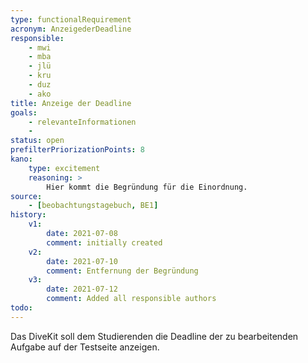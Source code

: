 ```yaml
---
type: functionalRequirement
acronym: AnzeigederDeadline
responsible: 
    - mwi
    - mba
    - jlü
    - kru
    - duz
    - ako
title: Anzeige der Deadline
goals: 
    - relevanteInformationen
    -
status: open
prefilterPriorizationPoints: 8
kano:
    type: excitement
    reasoning: >
        Hier kommt die Begründung für die Einordnung.
source:
    - [beobachtungstagebuch, BE1]
history:
    v1:
        date: 2021-07-08
        comment: initially created
    v2:
        date: 2021-07-10
        comment: Entfernung der Begründung
    v3:
        date: 2021-07-12
        comment: Added all responsible authors
todo: 
---
```


Das DiveKit soll dem Studierenden die Deadline der zu bearbeitenden Aufgabe auf der Testseite anzeigen.